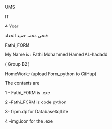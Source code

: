UMS  

IT 

 4 Year 
 
فتحي محمد حميد الحداد
 
Fathi_FORM
 
My Name is : Fathi Mohammed Hamed AL-hadadd

( Group B2 ) 



HomeWorke (upload Form_python to GitHup)

The contants are

1 - Fathi_FORM is .exe

2  -Fathi_FORM is code python 

3- frpm.dp for DatabaseSqlLite

4  -img.icon for the .exe

